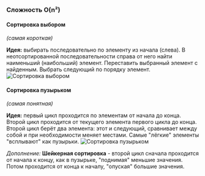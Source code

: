 ### Сложность O(n²)
#### Сортировка выбором
_(самая короткая)_

**Идея:** выбирать последовательно по элементу из начала (слева). В неотсортированной последовательности справа от него найти наименьший (наибольший) элемент. Переставить выбранный элемент с найденным. Выбрать следующий по порядку элемент.
![Сортировка выбором](http://algolist.manual.ru/sort/gif/4.gif)

#### Сортировка пузырьком
_(самая понятная)_

**Идея:** первый цикл проходится по элементам от начала до конца. Второй цикл проходится от текущего элемента первого цикла до конца. Второй цикл берёт два элемента: этот и следующий, сравнивает между собой и при необходимости меняет местами. Самые "лёгкие" элементы "всплывают" как пузырьки.
![Сортировка пузырьком](http://algolist.manual.ru/sort/gif/7.gif)

_Дополнение:_ **Шейкерная сортировка** - второй цикл сначала проходится от начала к концу, как в пузырьке, "поднимая" меньшие значения. Потом проходится от конца к началу, "опуская" большие значения.
